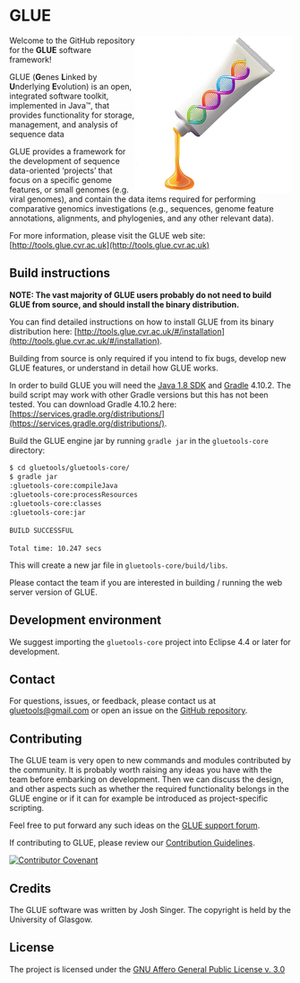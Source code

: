 # GLUE

<img src="md/glue-logo.png" align="right" alt="" width="280" />

Welcome to the GitHub repository for the **GLUE** software framework!

GLUE (**G**enes **L**inked by **U**nderlying **E**volution) is an open, integrated software toolkit, implemented in Java™, that provides functionality for storage, management, and analysis of sequence data 

GLUE provides a framework for the development of sequence data-oriented ‘projects’ that focus on a specific genome features, or small genomes (e.g. viral genomes), and contain the data items required for performing comparative genomics investigations (e.g., sequences, genome feature annotations, alignments, and phylogenies, and any other relevant data).

For more information, please visit the GLUE web site: [http://tools.glue.cvr.ac.uk](http://tools.glue.cvr.ac.uk)

## Build instructions

**NOTE: The vast majority of GLUE users probably do not need to build GLUE from source, and should install the binary distribution.**

You can find detailed instructions on how to install GLUE from its binary distribution here: [http://tools.glue.cvr.ac.uk/#/installation](http://tools.glue.cvr.ac.uk/#/installation).

Building from source is only required if you intend to fix bugs, develop new GLUE features, or understand in detail how GLUE works. 

In order to build GLUE you will need the [Java 1.8 SDK](http://www.oracle.com/technetwork/java/javase/downloads/jdk8-downloads-2133151.html) and [Gradle](https://gradle.org/) 4.10.2. The build script may work with other Gradle versions but this has not been tested. You can download Gradle 4.10.2 here: [https://services.gradle.org/distributions/](https://services.gradle.org/distributions/).

Build the GLUE engine jar by running `gradle jar` in the `gluetools-core` directory: 

```
$ cd gluetools/gluetools-core/
$ gradle jar
:gluetools-core:compileJava
:gluetools-core:processResources
:gluetools-core:classes
:gluetools-core:jar

BUILD SUCCESSFUL

Total time: 10.247 secs
```

This will create a new jar file in `gluetools-core/build/libs`.

Please contact the team if you are interested in building / running the web server version of GLUE.

## Development environment

We suggest importing the `gluetools-core` project into Eclipse 4.4 or later for development.

## Contact

For questions, issues, or feedback, please contact us at [gluetools@gmail.com](mailto:gluetools@gmail.com) or open an issue on the [GitHub repository](https://github.com/giffordlabcvr/gluetools/issues).

## Contributing

The GLUE team is very open to new commands and modules contributed by the community. It is probably worth raising any ideas you have with the team before embarking on development. Then we can discuss the design, and other aspects such as whether the required functionality belongs in the GLUE engine or if it can for example be introduced as project-specific scripting. 

Feel free to put forward any such ideas on the [GLUE support forum](https://groups.google.com/forum/#!forum/glue-support).

If contributing to GLUE, please review our [Contribution Guidelines](./md/CONTRIBUTING.md).

[![Contributor Covenant](https://img.shields.io/badge/Contributor%20Covenant-2.1-4baaaa.svg)](./md/code_of_conduct.md) 

## Credits

The GLUE software was written by Josh Singer. The copyright is held by the University of Glasgow.

## License

The project is licensed under the [GNU Affero General Public License v. 3.0](https://www.gnu.org/licenses/agpl-3.0.en.html)
